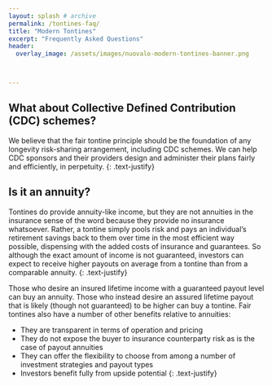 ```yaml
---
layout: splash # archive
permalink: /tontines-faq/
title: "Modern Tontines"
excerpt: "Frequently Asked Questions"
header:
  overlay_image: /assets/images/nuovalo-modern-tontines-banner.png



---
```



## What about Collective Defined Contribution (CDC) schemes?
We believe that the fair tontine principle should be the foundation of any longevity risk-sharing arrangement, including CDC schemes.  We can help CDC sponsors and their providers design and administer their plans fairly and efficiently, in perpetuity.
{: .text-justify}

## Is it an annuity?
Tontines do provide annuity-like income, but they are not annuities in the insurance sense of the word because they provide no insurance whatsoever.  Rather, a tontine simply pools risk and pays an individual’s retirement savings back to them over time in the most efficient way possible, dispensing with the added costs of insurance and guarantees.  So although the exact amount of income is not guaranteed, investors can expect to receive higher payouts on average from a tontine than from a comparable annuity.
{: .text-justify}

Those who desire an insured lifetime income with a guaranteed payout level can buy an annuity.  Those who instead desire an assured lifetime payout that is likely (though not guaranteed) to be higher can buy a tontine.  Fair tontines also have a number of other benefits relative to annuities:
*	They are transparent in terms of operation and pricing
*	They do not expose the buyer to insurance counterparty risk as is the case of payout annuities
*	They can offer the flexibility to choose from among a number of investment strategies and payout types
*	Investors benefit fully from upside potential
{: .text-justify}

